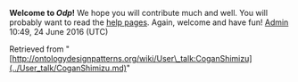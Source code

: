 __Welcome to _Odp_!__ We hope you will contribute much and well. 
You will probably want to read the [help pages](http://ontologydesignpatterns.org/wiki/Help:Contents "Help:Contents"). Again, welcome and have fun! [Admin](../User/ValentinaPresutti.md "User:ValentinaPresutti") 10:49, 24 June 2016 (UTC)





Retrieved from "[http://ontologydesignpatterns.org/wiki/User\_talk:CoganShimizu](../User_talk/CoganShimizu.md)"